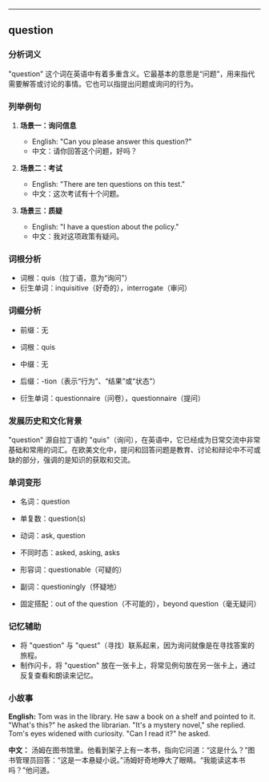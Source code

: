 
---------------
## question
### 分析词义

"question" 这个词在英语中有着多重含义。它最基本的意思是“问题”，用来指代需要解答或讨论的事情。它也可以指提出问题或询问的行为。

### 列举例句

1. **场景一：询问信息**
   - English: "Can you please answer this question?"
   - 中文：请你回答这个问题，好吗？

2. **场景二：考试**
   - English: "There are ten questions on this test."
   - 中文：这次考试有十个问题。

3. **场景三：质疑**
   - English: "I have a question about the policy."
   - 中文：我对这项政策有疑问。

### 词根分析

- 词根：quis（拉丁语，意为“询问”）
- 衍生单词：inquisitive（好奇的），interrogate（审问）

### 词缀分析

- 前缀：无
- 词根：quis
- 中缀：无
- 后缀：-tion（表示“行为”、“结果”或“状态”）

- 衍生单词：questionnaire（问卷），questionnaire（提问）

### 发展历史和文化背景

"question" 源自拉丁语的 "quis"（询问），在英语中，它已经成为日常交流中非常基础和常用的词汇。在欧美文化中，提问和回答问题是教育、讨论和辩论中不可或缺的部分，强调的是知识的获取和交流。

### 单词变形

- 名词：question
- 单复数：question(s)
- 动词：ask, question
- 不同时态：asked, asking, asks
- 形容词：questionable（可疑的）
- 副词：questioningly（怀疑地）

- 固定搭配：out of the question（不可能的），beyond question（毫无疑问）

### 记忆辅助

- 将 "question" 与 "quest"（寻找）联系起来，因为询问就像是在寻找答案的旅程。
- 制作闪卡，将 "question" 放在一张卡上，将常见例句放在另一张卡上，通过反复查看和朗读来记忆。

### 小故事

**English:**
Tom was in the library. He saw a book on a shelf and pointed to it. "What's this?" he asked the librarian. "It's a mystery novel," she replied. Tom's eyes widened with curiosity. "Can I read it?" he asked.

**中文：**
汤姆在图书馆里。他看到架子上有一本书，指向它问道：“这是什么？”图书管理员回答：“这是一本悬疑小说。”汤姆好奇地睁大了眼睛。“我能读这本书吗？”他问道。

